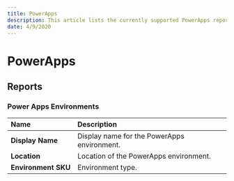 ```yaml
---
title: PowerApps
description: This article lists the currently supported PowerApps reports with all of the properties that SysKit Trace loads.
date: 4/9/2020
---
```


[comment]: <> (THIS IS AN AUTOGENERATED ARTICLE, DO NOT CHANGE MANUALLY)
[comment]: <> (THIS IS AN AUTOGENERATED ARTICLE, DO NOT CHANGE MANUALLY)
[comment]: <> (THIS IS AN AUTOGENERATED ARTICLE, DO NOT CHANGE MANUALLY)
[comment]: <> (THIS IS AN AUTOGENERATED ARTICLE, DO NOT CHANGE MANUALLY)
[comment]: <> (THIS IS AN AUTOGENERATED ARTICLE, DO NOT CHANGE MANUALLY)


# PowerApps


## Reports


### Power Apps Environments
| Name | Description |
| :--- | :--- |
| **Display&nbsp;Name** | Display name for the PowerApps environment. |
| **Location** | Location of the PowerApps environment. |
| **Environment&nbsp;SKU** | Environment type. |
